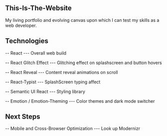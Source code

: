 ## This-Is-The-Website
My living portfolio and evolving canvas upon which I can test my skills as a web developer. 

## Technologies
-- React
--- Overall web build

-- React Glitch Effect
--- Glitching effect on splashscreen and button hovers

-- React Reveal
--- Content reveal animations on scroll

-- React-Typist
--- SplashScreen typing affect

-- Semantic UI React
--- Styling library

-- Emotion / Emotion-Theming
--- Color themes and dark mode switcher

## Next Steps
-- Mobile and Cross-Browser Optimization
--- Look up Modernizr
